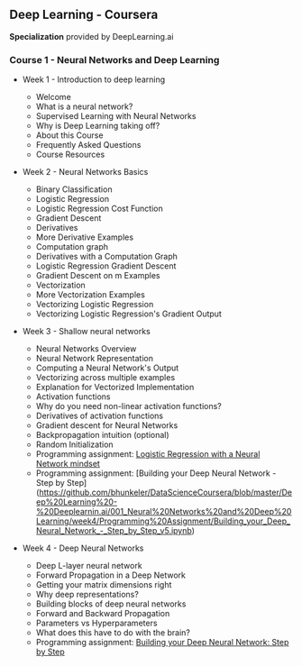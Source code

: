 ## Deep Learning - Coursera
**Specialization** provided by DeepLearning.ai

### Course 1 - Neural Networks and Deep Learning

- Week 1 - Introduction to deep learning
  - Welcome
  - What is a neural network?
  - Supervised Learning with Neural Networks
  - Why is Deep Learning taking off?
  - About this Course
  - Frequently Asked Questions
  - Course Resources

- Week 2 - Neural Networks Basics
  - Binary Classification
  - Logistic Regression
  - Logistic Regression Cost Function
  - Gradient Descent
  - Derivatives
  - More Derivative Examples
  - Computation graph
  - Derivatives with a Computation Graph
  - Logistic Regression Gradient Descent
  - Gradient Descent on m Examples
  - Vectorization
  - More Vectorization Examples
  - Vectorizing Logistic Regression
  - Vectorizing Logistic Regression's Gradient Output
  
- Week 3 - Shallow neural networks
  - Neural Networks Overview
  - Neural Network Representation
  - Computing a Neural Network's Output
  - Vectorizing across multiple examples
  - Explanation for Vectorized Implementation
  - Activation functions
  - Why do you need non-linear activation functions?
  - Derivatives of activation functions
  - Gradient descent for Neural Networks
  - Backpropagation intuition (optional)
  - Random Initialization
  - Programming assignment: [Logistic Regression with a Neural Network mindset](https://github.com/bhunkeler/DataScienceCoursera/blob/master/Deep%20Learning%20-%20Deeplearnin.ai/001_Neural%20Networks%20and%20Deep%20Learning/week3/Programming%20Assignment/Planar_data_classification_with_one_hidden_layer_v4.ipynb)
  - Programming assignment: [Building your Deep Neural Network - Step by Step] (https://github.com/bhunkeler/DataScienceCoursera/blob/master/Deep%20Learning%20-%20Deeplearnin.ai/001_Neural%20Networks%20and%20Deep%20Learning/week4/Programming%20Assignment/Building_your_Deep_Neural_Network_-_Step_by_Step_v5.ipynb)

- Week 4 - Deep Neural Networks
  - Deep L-layer neural network
  - Forward Propagation in a Deep Network
  - Getting your matrix dimensions right
  - Why deep representations?
  - Building blocks of deep neural networks
  - Forward and Backward Propagation
  - Parameters vs Hyperparameters
  - What does this have to do with the brain?
  - Programming assignment: [Building your Deep Neural Network: Step by Step](https://github.com/bhunkeler/DataScienceCoursera/blob/master/Deep%20Learning%20-%20Deeplearnin.ai/001_Neural%20Networks%20and%20Deep%20Learning/week4/Programming%20Assignment/Building_your_Deep_Neural_Network_-_Step_by_Step_v5.ipynb)

